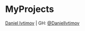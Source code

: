 # MyProjects

[Daniel Ivtimov](mailto:danieliftimov3@gmail.com) | GH: [@DanielIvtimov](https://github.com/DanielIvtimov)
